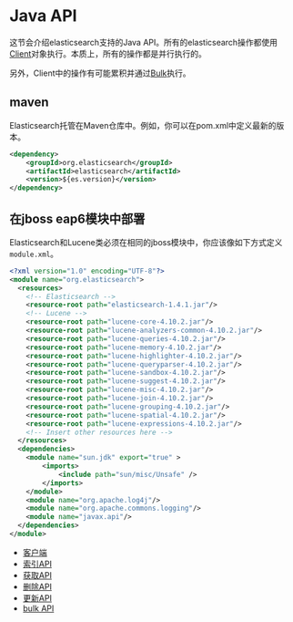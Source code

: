 # Java API

这节会介绍elasticsearch支持的Java API。所有的elasticsearch操作都使用[Client](client.md)对象执行。本质上，所有的操作都是并行执行的。

另外，Client中的操作有可能累积并通过[Bulk](bulk.md)执行。

## maven

Elasticsearch托管在Maven仓库中。例如，你可以在pom.xml中定义最新的版本。

```xml
<dependency>
    <groupId>org.elasticsearch</groupId>
    <artifactId>elasticsearch</artifactId>
    <version>${es.version}</version>
</dependency>
```
## 在jboss eap6模块中部署

Elasticsearch和Lucene类必须在相同的jboss模块中，你应该像如下方式定义`module.xml`。

```xml
<?xml version="1.0" encoding="UTF-8"?>
<module name="org.elasticsearch">
  <resources>
    <!-- Elasticsearch -->
    <resource-root path="elasticsearch-1.4.1.jar"/>
    <!-- Lucene -->
    <resource-root path="lucene-core-4.10.2.jar"/>
    <resource-root path="lucene-analyzers-common-4.10.2.jar"/>
    <resource-root path="lucene-queries-4.10.2.jar"/>
    <resource-root path="lucene-memory-4.10.2.jar"/>
    <resource-root path="lucene-highlighter-4.10.2.jar"/>
    <resource-root path="lucene-queryparser-4.10.2.jar"/>
    <resource-root path="lucene-sandbox-4.10.2.jar"/>
    <resource-root path="lucene-suggest-4.10.2.jar"/>
    <resource-root path="lucene-misc-4.10.2.jar"/>
    <resource-root path="lucene-join-4.10.2.jar"/>
    <resource-root path="lucene-grouping-4.10.2.jar"/>
    <resource-root path="lucene-spatial-4.10.2.jar"/>
    <resource-root path="lucene-expressions-4.10.2.jar"/>
    <!-- Insert other resources here -->
  </resources>
  <dependencies>
    <module name="sun.jdk" export="true" >
        <imports>
            <include path="sun/misc/Unsafe" />
        </imports>
    </module>
    <module name="org.apache.log4j"/>
    <module name="org.apache.commons.logging"/>
    <module name="javax.api"/>
  </dependencies>
</module>
```

* [客户端](client.md)
* [索引API](index-api.md)
* [获取API](get-api.md)
* [删除API](delete-api.md)
* [更新API](update-api.md)
* [bulk API](bulk-api.md)
